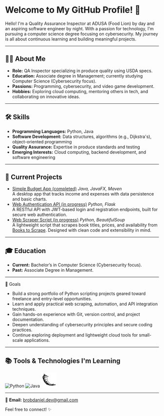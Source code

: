 # Welcome to My GitHub Profile! 🌟  

Hello! I'm a Quality Assurance Inspector at ADUSA (Food Lion) by day and an aspiring software engineer by night. With a passion for technology, I'm pursuing a computer science degree focusing on cybersecurity. My journey is all about continuous learning and building meaningful projects.  

---

## 👨‍💻 **About Me**  
- **Role:** QA Inspector specializing in produce quality using USDA specs.  
- **Education:** Associate degree in Management; currently studying Computer Science (Cybersecurity focus).  
- **Passions:** Programming, cybersecurity, and video game development.  
- **Hobbies:** Exploring cloud computing, mentoring others in tech, and collaborating on innovative ideas.  

---

## 🛠️ **Skills**  
- **Programming Languages:** Python, Java  
- **Software Development:** Data structures, algorithms (e.g., Dijkstra's), object-oriented programming  
- **Quality Assurance:** Expertise in produce standards and testing  
- **Emerging Interests:** Cloud computing, backend development, and software engineering  

---

## 🚀 **Current Projects**  
- [Simple Budget App (completed)](https://github.com/BRobDan/budget-project) *Java, JavaFX, Maven*  
  A desktop app that tracks income and expenses with data persistence and basic charts.
- [Web Authentication API (in progress)](https://github.com/BRobDan/web_authenticator) *Python, Flask*  
  A RESTful API with JWT-based login and registration endpoints, built for secure web authentication.
- [Web Scraper Script (in progress)](https://github.com/BRobDan/book_scraper) *Python, BeautifulSoup*  
  A lightweight script that scrapes book titles, prices, and availability from [Books to Scrape](https://books.toscrape.com).
  Designed with clean code and extensibility in mind.

---

## 🎓 **Education**  
- **Current:** Bachelor’s in Computer Science (Cybersecurity focus).  
- **Past:** Associate Degree in Management.  

---

🥅 Goals  
- Build a strong portfolio of Python scripting projects geared toward freelance and entry-level opportunities.  
- Learn and apply practical web scraping, automation, and API integration techniques.  
- Gain hands-on experience with Git, version control, and project documentation.  
- Deepen understanding of cybersecurity principles and secure coding practices.  
- Continue exploring deployment and lightweight cloud tools for small-scale applications.  

---

## 📚 **Tools & Technologies I'm Learning**  
<p>
  <img src="https://cdn.jsdelivr.net/gh/devicons/devicon/icons/python/python-original.svg" alt="Python" width="50" height="50" /> <img src="https://cdn.jsdelivr.net/gh/devicons/devicon/icons/java/java-original.svg" alt="Java" width="50" height="50" /> <img src="https://raw.githubusercontent.com/devicons/devicon/6910f0503efdd315c8f9b858234310c06e04d9c0/icons/flask/flask-original.svg" alt="Flask" width="50" height="50" />
</p>

---

📧 **Email:** [brobdaniel.dev@gmail.com](mailto:brobdaniel.dev@gmail.com)

Feel free to connect! ✨  
